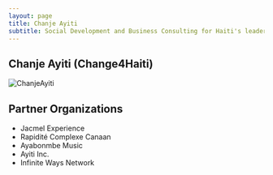 ```yaml
---
layout: page
title: Chanje Ayiti
subtitle: Social Development and Business Consulting for Haiti's leaders. Building communities from the ground up.
---
```


## Chanje Ayiti (Change4Haiti)

![ChanjeAyiti](https://firebasestorage.googleapis.com/v0/b/eqmsystems.appspot.com/o/ChanjeAyiti.png?alt=media&token=581be31e-fe80-43b8-8e11-4293b3fcf0db)

## Partner Organizations

- Jacmel Experience
- Rapidité Complexe Canaan
- Ayabonmbe Music
- Ayiti Inc.
- Infinite Ways Network
